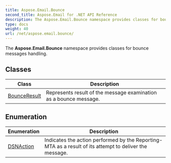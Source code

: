 ```yaml
---
title: Aspose.Email.Bounce
second_title: Aspose.Email for .NET API Reference
description: The Aspose.Email.Bounce namespace provides classes for bounce messages handling
type: docs
weight: 40
url: /net/aspose.email.bounce/
---
```

The **Aspose.Email.Bounce** namespace provides classes for bounce messages handling.

## Classes

| Class | Description |
| --- | --- |
| [BounceResult](./bounceresult/) | Represents result of the message examination as a bounce message. |
## Enumeration

| Enumeration | Description |
| --- | --- |
| [DSNAction](./dsnaction/) | Indicates the action performed by the Reporting-MTA as a result of its attempt to deliver the message. |


